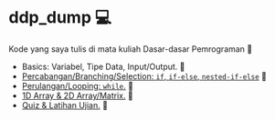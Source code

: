 # ddp_dump 💻

Kode yang saya tulis di mata kuliah Dasar-dasar Pemrograman 🚀

- Basics: Variabel, Tipe Data, Input/Output. 👶
- [Percabangan/Branching/Selection: `if`, `if-else`, `nested-if-else`](./percabangan--branching/) 🚦
- [Perulangan/Looping: `while`.](./perulangan--looping/) 🔁
- [1D Array & 2D Array/Matrix.](./array&matrix/) 🔢
- [Quiz & Latihan Ujian.](./quiz&exam/) 📖
